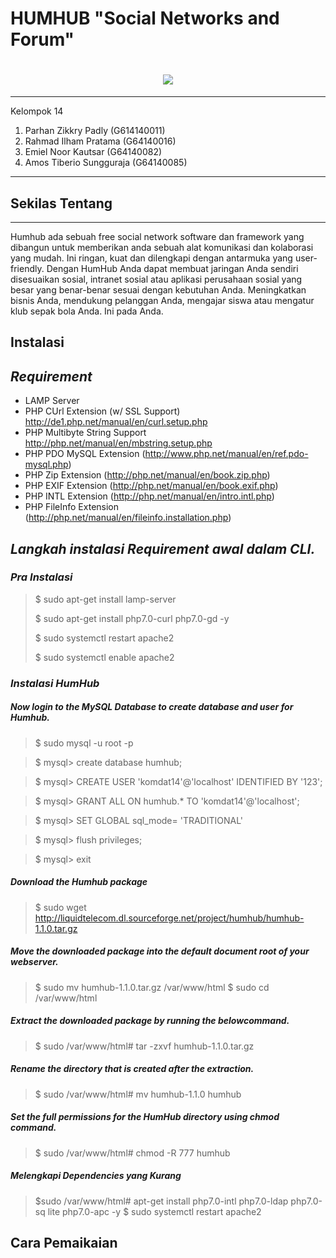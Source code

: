 HUMHUB "Social Networks and Forum"
===================

<h1 align="center"><img src="http://www.comneton.com/images/logos/logo-humhub.jpg"></h1>

----------
Kelompok 14

 1. Parhan Zikkry Padly (G614140011)
 2. Rahmad Ilham Pratama (G64140016)
 3. Emiel Noor Kautsar (G64140082)
 4. Amos Tiberio Sungguraja (G64140085)
 

-------------
## Sekilas Tentang
---
Humhub ada sebuah free social network software dan framework yang dibangun untuk memberikan anda sebuah alat komunikasi dan kolaborasi yang mudah. Ini ringan, kuat dan dilengkapi dengan antarmuka yang user-friendly. Dengan HumHub Anda dapat membuat jaringan Anda sendiri disesuaikan sosial, intranet sosial atau aplikasi perusahaan sosial yang besar yang benar-benar sesuai dengan kebutuhan Anda. Meningkatkan bisnis Anda, mendukung pelanggan Anda, mengajar siswa atau mengatur klub sepak bola Anda. Ini pada Anda.

Instalasi
---

## <i class="icon-pencil">Requirement</i>


 - LAMP Server 
 - PHP CUrl Extension (w/ SSL Support) http://de1.php.net/manual/en/curl.setup.php
 - PHP Multibyte String Support http://php.net/manual/en/mbstring.setup.php
 - PHP PDO MySQL Extension (http://www.php.net/manual/en/ref.pdo-mysql.php)
 - PHP Zip Extension (http://php.net/manual/en/book.zip.php)
 - PHP EXIF Extension (http://php.net/manual/en/book.exif.php)
 - PHP INTL Extension (http://php.net/manual/en/intro.intl.php)
 - PHP FileInfo Extension (http://php.net/manual/en/fileinfo.installation.php)

## <i class="icon-pencil">Langkah instalasi Requirement awal dalam CLI.</i>

### <i class="icon-pencil">Pra Instalasi</i>
> $ sudo apt-get install lamp-server
> 
> $ sudo apt-get install php7.0-curl php7.0-gd -y 
>
> $ sudo systemctl restart apache2
>
> $ sudo systemctl enable apache2 

### <i class="icon-pencil">Instalasi HumHub</i> 
	
##### Now login to the MySQL Database to create database and user for Humhub.
> $ sudo mysql -u root -p

> $ mysql> create database humhub;
	
> $ mysql> CREATE USER 'komdat14'@'localhost' IDENTIFIED BY '123';
	
> $ mysql> GRANT ALL ON humhub.* TO 'komdat14'@'localhost';
	
> $ mysql> SET GLOBAL sql_mode= 'TRADITIONAL'
	 
> $ mysql> flush privileges;
	 
> $ mysql> exit


##### Download the Humhub package
> $ sudo wget http://liquidtelecom.dl.sourceforge.net/project/humhub/humhub-1.1.0.tar.gz

##### Move the downloaded package into the default document root of your webserver.
> $ sudo mv humhub-1.1.0.tar.gz /var/www/html
> $ sudo cd /var/www/html 

##### Extract the downloaded package by running the belowcommand.
> $ sudo /var/www/html# tar -zxvf humhub-1.1.0.tar.gz

##### Rename the directory that is created after the extraction.
> $ sudo /var/www/html# mv humhub-1.1.0 humhub


##### Set the full permissions for the HumHub directory using chmod command.
> $ sudo /var/www/html# chmod -R 777 humhub 

##### <i class="icon-pencil">Melengkapi Dependencies yang Kurang</i> 
> $sudo /var/www/html# apt-get install php7.0-intl php7.0-ldap php7.0-sq
lite php7.0-apc -y
> $ sudo systemctl restart apache2 
	
## Cara Pemaikaian